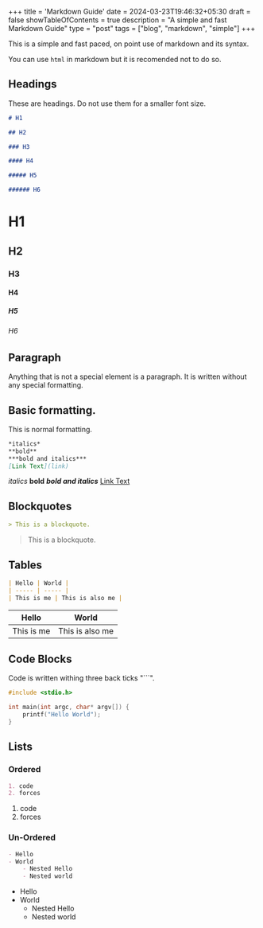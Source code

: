 +++
title = 'Markdown Guide'
date = 2024-03-23T19:46:32+05:30
draft = false
showTableOfContents = true
description = "A simple and fast Markdown Guide"
type = "post"
tags = ["blog", "markdown", "simple"]
+++

This is a simple and fast paced, on point use of markdown and its syntax.

You can use `html` in markdown but it is recomended not to do so.

## Headings

These are headings. Do not use them for a smaller font size.

```md
# H1

## H2

### H3

#### H4

##### H5

###### H6

```

# H1
## H2
### H3
#### H4
##### H5
###### H6

## Paragraph

Anything that is not a special element is a paragraph. It is written without any special formatting.

## Basic formatting.

This is normal formatting.
```md
*italics*
**bold**
***bold and italics***
[Link Text](link)
```
*italics*
**bold**
***bold and italics***
[Link Text](https://example.com/)

## Blockquotes

```md
> This is a blockquote.
```

> This is a blockquote.

## Tables

```md
| Hello | World |
| ----- | ----- |
| This is me | This is also me |
```

| Hello | World |
| ----- | ----- |
| This is me | This is also me |

## Code Blocks

Code is written withing three back ticks "```".

```c
#include <stdio.h>

int main(int argc, char* argv[]) {
	printf("Hello World");
}
````

## Lists

### Ordered

```md
1. code
2. forces
```
1. code
2. forces

### Un-Ordered

```md
- Hello
- World
	- Nested Hello
	- Nested world
```
- Hello
- World
	- Nested Hello
	- Nested world